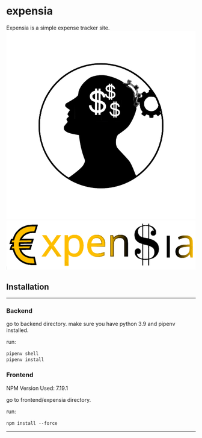 # expensia
Expensia is a simple expense tracker site.
![Logo](logos/expensia%20logo_main%20.png)
![Logo](logos/expensia%20logo_1.png)

## Installation
<hr/>

### Backend

go to backend directory.
make sure you have python 3.9 and pipenv installed.

run:

```
pipenv shell
pipenv install
```

### Frontend

NPM Version Used: 7.19.1

go to frontend/expensia directory.

run:

```
npm install --force
```

<hr/>
